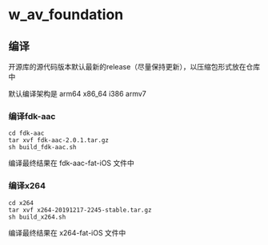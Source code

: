 # w_av_foundation

## 编译

开源库的源代码版本默认最新的release（尽量保持更新），以压缩包形式放在仓库中

默认编译架构是 arm64 x86_64 i386 armv7

### 编译fdk-aac

```
cd fdk-aac
tar xvf fdk-aac-2.0.1.tar.gz
sh build_fdk-aac.sh
```

编译最终结果在 fdk-aac-fat-iOS 文件中

### 编译x264

```
cd x264
tar xvf x264-20191217-2245-stable.tar.gz
sh build_x264.sh
```

编译最终结果在 x264-fat-iOS 文件中
